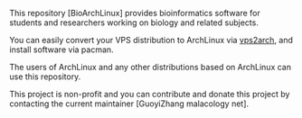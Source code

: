 
This repository [BioArchLinux] provides bioinformatics software for students and researchers working on biology and related subjects.

You can easily convert your VPS distribution to ArchLinux via [vps2arch](https://gitlab.com/drizzt/vps2arch), and install software via pacman.

The users of ArchLinux and any other distributions based on ArchLinux can use this repository.

This project is non-profit and you can contribute and donate this project by contacting the current maintainer [GuoyiZhang <at> malacology <dot> net].

